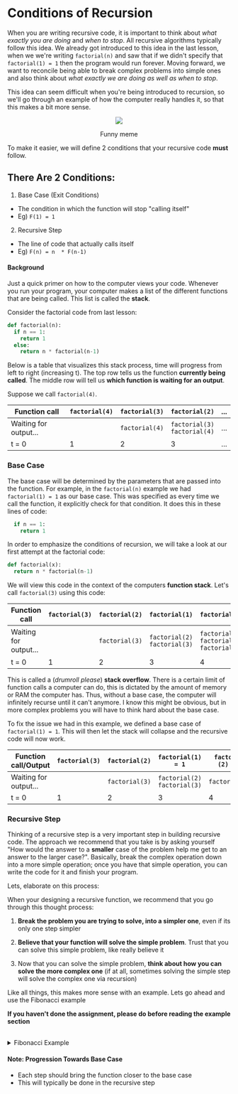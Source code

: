 # Conditions of Recursion
When you are writing recursive code, it is important to think about *what exactly you are doing* and *when to stop*. All recursive algorithms typically follow this idea. We already got introduced to this idea in the last lesson, when we we're writing `factorial(n)` and saw that if we didn't specify that `factorial(1) = 1` then the program would run forever. Moving forward, we want to reconcile being able to break complex problems into simple ones and also think about *what exactly we are doing as well as when to stop*.

This idea can seem difficult when you're being introduced to recursion, so we'll go through an example of how the computer really handles it, so that this makes a bit more sense.

<p align="center">
<img src="https://imgs.xkcd.com/comics/fixing_problems.png" />
</p>
<p align="center">Funny meme</p>


To make it easier, we will define 2 conditions that your recursive code **must** follow.

## There Are 2 Conditions:

1. Base Case (Exit Conditions)

  * The condition in which the function will stop "calling itself"
  * Eg) `F(1) = 1`


2. Recursive Step

  * The line of code that actually calls itself
  * Eg) `F(n) = n  * F(n-1)`



#### Background
Just a quick primer on how to the computer views your code. Whenever you run your program, your computer makes a list of the different functions that are being called. This list is called the **stack**.

Consider the factorial code from last lesson:
```py
def factorial(n):
  if n == 1:
    return 1
  else:
    return n * factorial(n-1)
```

Below is a table that visualizes this stack process, time will progress from left to right (increasing t). The top row tells us the function **currently being called**. The middle row will tell us **which function is waiting for an output**.

Suppose we call `factorial(4)`.

| Function call  | `factorial(4)`  | `factorial(3)`  |  `factorial(2)` |  ... |
|---|---|---|---|---|
| Waiting for output... |   | `factorial(4)`  | `factorial(3)`<br> `factorial(4)`  | ...  |
| t = 0 |  1 |  2 |  3 | ... |



### Base Case
The base case will be determined by the parameters that are passed into the function. For example, in the `factorial(n)` example we had `factorial(1) = 1` as our base case. This was specified as every time we call the function, it explicitly check for that condition. It does this in these lines of code:
```py
  if n == 1:
    return 1
```

In order to emphasize the conditions of recursion, we will take a look at our first attempt at the factorial code:

```py
def factorial(x):
  return n * factorial(n-1)
```

We will view this code in the context of the computers **function stack**. Let's call `factorial(3)` using this code:

| Function call  | `factorial(3)`  | `factorial(2)`  |  `factorial(1)` |`factorial(0)` | `factorial(-1)` |`...` |
|---|---|---|---|---|---|---|
| Waiting for output... |   | `factorial(3)`  | `factorial(2)`<br> `factorial(3)`  |`factorial(1)` <br> `factorial(2)`<br> `factorial(3)` | `factorial(0)` <br> `factorial(1)` <br> `factorial(2)`<br> `factorial(3)`| ...|
| t = 0 |  1 |  2 |  3 | 4 | 5 | ... |

This is called a (*drumroll please*) **stack overflow**. There is a certain limit of function calls a computer can do, this is dictated by the amount of memory or RAM the computer has. Thus, without a base case, the computer will infinitely recurse until it can't anymore. I know this might be obvious, but in more complex problems you will have to think hard about the base case.

To fix the issue we had in this  example, we defined a base case of `factorial(1) = 1`. This will then let the stack will collapse and the recursive code will now work.

| Function call/Output  | `factorial(3)`  | `factorial(2)`  |  `factorial(1) = 1` |`factorial (2) = 2` | `factorial(3) = 6` |
|---|---|---|---|---|---|
| Waiting for output... |   | `factorial(3)`  | `factorial(2)`<br> `factorial(3)`  | `factorial(3)` | | ...|
| t = 0 |  1 |  2 |  3 | 4 | 5 |

### Recursive Step
Thinking of a recursive step is a very important step in building recursive code. The approach we recommend that you take is by asking yourself "How would the answer to a **smaller** case of the problem help me get to an answer to the larger case?". Basically, break the complex operation down into a more simple operation; once you have that simple operation, you can write the code for it and finish your program.

Lets, elaborate on this process:

When your designing a recursive function, we recommend that you go through this thought process:

1. **Break the problem you are trying to solve, into a simpler one**, even if its only one step simpler

2. **Believe that your function will solve the simple problem**. Trust that you can solve this simple problem, like really believe it

3. Now that you can solve the simple problem, **think about how you can solve the more complex one** (if at all, sometimes solving the simple step will solve the complex one via recursion)

Like all things, this makes more sense with an example. Lets go ahead and use the Fibonacci example

**If you haven't done the assignment, please do before reading the example section**

<br>
<details><summary>Fibonacci Example</summary>

Let's preform step one, breaking the complex problem down into the simpler one. Thus, in order to compute the Fibonacci term of one term we need to compute the sum of the two previous Fibonacci term.

Okay so we can write:

```py
def fibb(n):
  return fibb(n-1) + fibb(n-2)
```
Okay, now moving onto step 2. Do we believe in this function?
No, there's no base case. Let's write one.

We know that the first two terms of the Fibonacci sequence are 1. Thus:

```py
def fibb(n):
  if n <= 2:
    return 1
  else:
    return fibb(n-1) + fibb(n-2)
```

Now do we believe that our code solves the simple problem? Yes, with every fiber in my body.

Now, onto step 3, is there anything we can do to solve the complex problem. No, there isn't. So we're done! Recall that we tried to solve the simple problem first, *then* solve the complex one. This is an important approach to writing recursive code. Don't try to solve the entire problem all at once, that's hard and inefficient. Break down the problem, think about how to solve the broken down problem, and execute your ideas.
</details>

#### Note: Progression Towards Base Case


* Each step should bring the function closer to the base case
* This will typically be done in the recursive step
